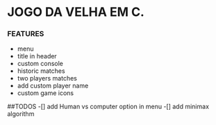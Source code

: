 # JOGO DA VELHA EM C.
   ### FEATURES
   - menu
   - title in header
   - custom console
   - historic matches
   - two players matches
   - add custom player name
   - custom game icons
   
   ##TODOS
   -[] add Human vs computer option in menu
   -[] add minimax algorithm
